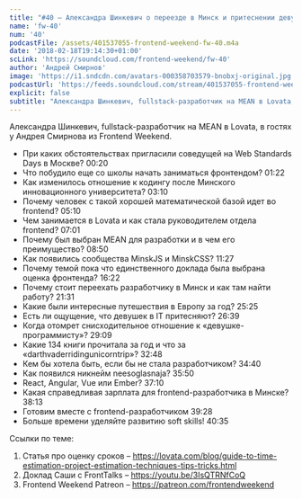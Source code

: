 ```yaml
---
title: "#40 – Александра Шинкевич о переезде в Минск и притеснении девушек в IT"
name: 'fw-40'
num: '40'
podcastFile: /assets/401537055-frontend-weekend-fw-40.m4a
date: '2018-02-18T19:14:30+01:00'
scLink: 'https://soundcloud.com/frontend-weekend/fw-40'
author: 'Андрей Смирнов'
image: 'https://i1.sndcdn.com/avatars-000358703579-bnobxj-original.jpg'
podcastUrl: 'https://feeds.soundcloud.com/stream/401537055-frontend-weekend-fw-40.m4a'
explicit: false
subtitle: "Александра Шинкевич, fullstack-разработчик на MEAN в Lovata, в гостях у Андрея Смирнова из Frontend Weekend. "
---
```

Александра Шинкевич, fullstack-разработчик на MEAN в Lovata, в гостях у Андрея Смирнова из Frontend Weekend. 

- При каких обстоятельствах пригласили соведущей на Web Standards Days в Москве? <timecode>00:20</timecode>
- Что побудило еще со школы начать заниматься фронтендом? <timecode>01:22</timecode>
- Как изменилось отношение к кодингу после Минского инновационного университета? <timecode>03:10</timecode>
- Почему человек с такой хорошей математической базой идет во frontend? <timecode>05:10</timecode>
- Чем занимается в Lovata и как стала руководителем отдела frontend? <timecode>07:01</timecode>
- Почему был выбран MEAN для разработки и в чем его преимущество? <timecode>08:50</timecode>
- Как появились сообщества MinskJS и MinskCSS? <timecode>11:27</timecode>
- Почему темой пока что единственного доклада была выбрана оценка фронтенда? <timecode>16:22</timecode>
- Почему стоит переехать разработчику в Минск и как там найти работу? <timecode>21:31</timecode>
- Какие были интересные путешествия в Европу за год? <timecode>25:25</timecode>
- Есть ли ощущение, что девушек в IT притесняют? <timecode>26:39</timecode>
- Когда отомрет снисходительное отношение к «девушке-программисту»? <timecode>29:09</timecode>
- Какие 134 книги прочитала за год и что за «darthvaderridingunicorntrip»? <timecode>32:48</timecode>
- Кем бы хотела быть, если бы не стала разработчиком? <timecode>34:40</timecode>
- Как появился никнейм neesoglasnaja? <timecode>35:50</timecode>
- React, Angular, Vue или Ember? <timecode>37:10</timecode>
- Какая справедливая зарплата для frontend-разработчика в Минске? <timecode>38:13</timecode>
- Готовим вместе с frontend-разработчиком <timecode>39:28</timecode>
- Больше времени уделяйте развитию soft skills! <timecode>40:35</timecode>

Ссылки по теме:
1) Статья про оценку сроков – https://lovata.com/blog/guide-to-time-estimation-project-estimation-techniques-tips-tricks.html
2) Доклад Саши с FrontTalks – https://youtu.be/3IsQTRNfCoQ
3) Frontend Weekend Patreon – https://patreon.com/frontendweekend
